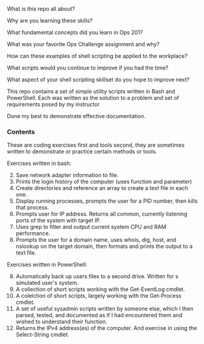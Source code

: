 What is this repo all about?

Why are you learning these skills?

What fundamental concepts did you learn in Ops 201?

What was your favorite Ops Challenge assignment and why?

How can these examples of shell scripting be applied to the workplace?

What scripts would you continue to improve if you had the time?

What aspect of your shell scripting skillset do you hope to improve next?



This repo contains a set of simple utility scripts written in Bash and PowerShell.
Each was written as the solution to a problem and set of requirements posed by my instructor


Done my best to demonstrate effective documentation.


### Contents
These are coding exercises first and tools second, they are sometimes written to demonstrate or practice certain methods or tools.

Exercises written in bash:

2. Save network adapter information to file.
3. Prints the login history of the computer (uses function and parameter)
4. Create directories and reference an array to create a text file in each one.
5. Display running processes, prompts the user for a PID number, then kills that process.
6. Prompts user for IP address. Returns all common, currently listening ports of the system with target IP.
7. Uses grep to filter and output current system CPU and RAM performance.
13. Prompts the user for a domain name, uses whois, dig, host, and nslookup on the target domain, then formats and prints the output to a text file.

Exercises written in PowerShell:

8. Automatically back up users files to a second drive. Written for s simulated user's system.
9. A collection of short scripts working with the Get-EventLog cmdlet.
10. A colelction of short scripts, largely working with the Get-Process cmdlet.
11. A set of useful sysadmin scripts written by someone else, which I then parsed, tested, and documented as if I had encountered them and wished to understand their function.
12. Returns the IPv4 address(es) of the computer. And exercise in using the Select-String cmdlet.


